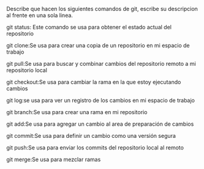 Describe que hacen los siguientes comandos de git, escribe su descripcion al frente en una sola linea.

git status: Este comando se usa para obtener el estado actual del repositorio

git clone:Se usa para crear una copia de un repositorio en mi espacio de trabajo


git pull:Se usa para buscar y combinar cambios del repositorio remoto a mi repositorio local

git checkout:Se usa para cambiar la rama en la que estoy ejecutando cambios

git log:se usa para ver un registro de los cambios en mi espacio de trabajo

git branch:Se usa para crear una rama en mi repositorio

git add:Se usa para agregar un cambio al area de preparación de cambios

git commit:Se usa para definir un cambio como una versión segura

git push:Se usa para enviar los commits del repositorio local al remoto

git merge:Se usa para mezclar ramas
